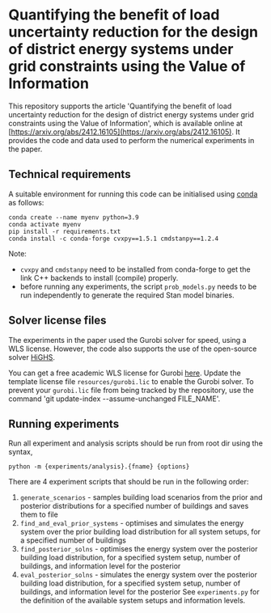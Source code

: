 # Quantifying the benefit of load uncertainty reduction for the design of district energy systems under grid constraints using the Value of Information

This repository supports the article 'Quantifying the benefit of load uncertainty reduction for the design of district energy systems under grid constraints using the Value of Information', which is available online at [https://arxiv.org/abs/2412.16105](https://arxiv.org/abs/2412.16105).
It provides the code and data used to perform the numerical experiments in the paper.

## Technical requirements

A suitable environment for running this code can be initialised using [conda](https://docs.conda.io/projects/conda/en/latest/user-guide/tasks/manage-environments.html#) as follows:

```
conda create --name myenv python=3.9
conda activate myenv
pip install -r requirements.txt
conda install -c conda-forge cvxpy==1.5.1 cmdstanpy==1.2.4
```

Note:
- `cvxpy` and `cmdstanpy` need to be installed from conda-forge to get the link C++ backends to install (compile) properly.
- before running any experiments, the script `prob_models.py` needs to be run independently to generate the required Stan model binaries.

## Solver license files

The experiments in the paper used the Gurobi solver for speed, using a WLS license. However, the code also supports the use of the open-source solver [HiGHS](https://highs.dev/).

You can get a free academic WLS license for Gurobi [here](https://www.gurobi.com/academia/academic-program-and-licenses/). Update the template license file `resources/gurobi.lic` to enable the Gurobi solver. To prevent your `gurobi.lic` file from being tracked by the repository, use the command 'git update-index --assume-unchanged FILE_NAME'.

## Running experiments

Run all experiment and analysis scripts should be run from root dir using the syntax,

```
python -m {experiments/analysis}.{fname} {options}
```

There are 4 experiment scripts that should be run in the following order:
1. `generate_scenarios` - samples building load scenarios from the prior and posterior distributions for a specified number of buildings and saves them to file
2. `find_and_eval_prior_systems` - optimises and simulates the energy system over the prior building load distribution for all system setups, for a specified number of buildings
3. `find_posterior_solns` - optimises the energy system over the posterior building load distribution, for a specified system setup, number of buildings, and information level for the posterior
4. `eval_posterior_solns` - simulates the energy system over the posterior building load distribution, for a specified system setup, number of buildings, and information level for the posterior
See `experiments.py` for the definition of the available system setups and information levels.